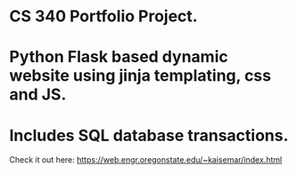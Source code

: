 # CS 340 Portfolio Project.

# Python Flask based dynamic website using jinja templating, css and JS.
# Includes SQL database transactions.

Check it out here: https://web.engr.oregonstate.edu/~kaisemar/index.html
